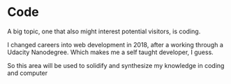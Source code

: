 # Code
A big topic, one that also might interest potential visitors, is coding. 

I changed careers into web development in 2018, after a working through a Udacity Nanodegree. 
Which makes me a self taught developer, I guess. 

So this area will be used to solidify and synthesize my knowledge in coding and computer 
